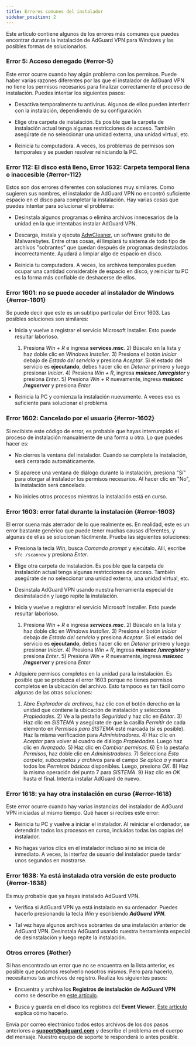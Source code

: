 ```yaml
---
title: Errores comunes del instalador
sidebar_position: 2
---
```


Este artículo contiene algunos de los errores más comunes que puedes encontrar durante la instalación de AdGuard VPN para Windows y las posibles formas de solucionarlos.

### Error 5: Acceso denegado {#error-5}

Este error ocurre cuando hay algún problema con los permisos. Puede haber varias razones diferentes por las que el instalador de AdGuard VPN no tiene los permisos necesarios para finalizar correctamente el proceso de instalación. Puedes intentar los siguientes pasos:

- Desactiva temporalmente tu antivirus. Algunos de ellos pueden interferir con la instalación, dependiendo de su configuración.

- Elige otra carpeta de instalación. Es posible que la carpeta de instalación actual tenga algunas restricciones de acceso. También asegúrate de no seleccionar una unidad externa, una unidad virtual, etc.

- Reinicia tu computadora. A veces, los problemas de permisos son temporales y se pueden resolver reiniciando la PC.

### Error 112: El disco está lleno, Error 1632: Carpeta temporal llena o inaccesible {#error-112}

Estos son dos errores diferentes con soluciones muy similares. Como sugieren sus nombres, el instalador de AdGuard VPN no encontró suficiente espacio en el disco para completar la instalación. Hay varias cosas que puedes intentar para solucionar el problema:

- Desinstala algunos programas o elimina archivos innecesarios de la unidad en la que intentabas instalar AdGuard VPN.

- Descarga, instala y ejecuta [AdwCleaner](http://www.bleepingcomputer.com/download/adwcleaner/), un software gratuito de Malwarebytes. Entre otras cosas, él limpiará tu sistema de todo tipo de archivos "sobrantes" que quedan después de programas desinstalados incorrectamente. Ayudará a limpiar algo de espacio en disco.

- Reinicia tu computadora. A veces, los archivos temporales pueden ocupar una cantidad considerable de espacio en disco, y reiniciar tu PC es la forma más confiable de deshacerse de ellos.

### Error 1601: no se puede acceder al instalador de Windows {#error-1601}

Se puede decir que este es un subtipo particular del Error 1603. Las posibles soluciones son similares:

- Inicia y vuelve a registrar el servicio Microsoft Installer. Esto puede resultar laborioso.

    1) Presiona *Win + R* e ingresa **services.msc**. 2) Búscalo en la lista y haz doble clic en *Windows Installer*. 3) Presiona el botón *Iniciar* debajo de *Estado del servicio* y presiona *Aceptar*. Si el estado del servicio es **ejecutando**, debes hacer clic en *Detener* primero y luego presionar *Iniciar*. 4) Presiona *Win + R*, ingresa ***msiexec /unregister*** y presiona *Enter*. 5) Presiona *Win + R* nuevamente, ingresa ***msiexec /regserver*** y presiona *Enter*

- Reinicia la PC y comienza la instalación nuevamente. A veces eso es suficiente para solucionar el problema.

### Error 1602: Cancelado por el usuario {#error-1602}

Si recibiste este código de error, es probable que hayas interrumpido el proceso de instalación manualmente de una forma u otra. Lo que puedes hacer es:

- No cierres la ventana del instalador. Cuando se complete la instalación, será cerrarado automáticamente.

- Si aparece una ventana de diálogo durante la instalación, presiona "Sí" para otorgar al instalador los permisos necesarios. Al hacer clic en "No", la instalación será cancelada.

- No inicies otros procesos mientras la instalación está en curso.

### Error 1603: error fatal durante la instalación {#error-1603}

El error suena más aterrador de lo que realmente es. En realidad, este es un error bastante genérico que puede tener muchas causas diferentes, y algunas de ellas se solucionan fácilmente. Prueba las siguientes soluciones:

- Presiona la tecla *Win*, busca *Comando prompt* y ejecútalo. Allí, escribe `sfc /scannow` y presiona *Enter*.

- Elige otra carpeta de instalación. Es posible que la carpeta de instalación actual tenga algunas restricciones de acceso. También asegúrate de no seleccionar una unidad externa, una unidad virtual, etc.

- Desinstala AdGuard VPN usando nuestra herramienta especial de desinstalación [](../../installation#advanced) y luego repite la instalación.

- Inicia y vuelve a registrar el servicio Microsoft Installer. Esto puede resultar laborioso.

    1) Presiona *Win + R* e ingresa ***services.msc***. 2) Búscalo en la lista y haz doble clic en *Windows Installer*. 3) Presiona el botón *Iniciar* debajo de *Estado del servicio* y presiona *Aceptar*. Si el estado del servicio es **ejecutando**, debes hacer clic en *Detener* primero y luego presionar *Iniciar*. 4) Presiona *Win + R*, ingresa ***msiexec /unregister*** y presiona *Enter*. 5) Presiona *Win + R* nuevamente, ingresa ***msiexec /regserver*** y presiona *Enter*

- Adquiere permisos completos en la unidad para la instalación. Es posible que se produzca el error 1603 porque no tienes permisos completos en la ubicación del archivo. Esto tampoco es tan fácil como algunas de las otras soluciones:

    1) Abre *Explorador de archivos*, haz clic con el botón derecho en la unidad que contiene la ubicación de instalación y selecciona *Propiedades*. 2) Ve a la pestaña *Seguridad* y haz clic en *Editar*. 3) Haz clic en *SISTEMA* y asegúrate de que la casilla *Permitir* de cada elemento en *Permisos para SISTEMA* esté marcada (si es posible). Haz la misma verificación para *Administradores*. 4) Haz clic en *Aceptar* para volver al cuadro de diálogo *Propiedades*. Luego haz clic en *Avanzado*. 5) Haz clic en *Cambiar permisos*. 6) En la pestaña *Permisos*, haz doble clic en *Administradores*. 7) Selecciona *Esta carpeta, subcarpetas y archivos* para el campo *Se aplica a* y marca todos los *Permisos básicos* disponibles. Luego, presiona *OK*. 8) Haz la misma operación del punto 7 para *SISTEMA*. 9) Haz clic en *OK* hasta el final. Intenta instalar AdGuard de nuevo.

### Error 1618: ya hay otra instalación en curso {#error-1618}

Este error ocurre cuando hay varias instancias del instalador de AdGuard VPN iniciadas al mismo tiempo. Qué hacer si recibes este error:

- Reinicia tu PC y vuelve a iniciar el instalador. Al reiniciar el ordenador, se detendrán todos los procesos en curso, incluidas todas las copias del instalador.

- No hagas varios clics en el instalador incluso si no se inicia de inmediato. A veces, la interfaz de usuario del instalador puede tardar unos segundos en mostrarse.

### Error 1638: Ya está instalada otra versión de este producto {#error-1638}

Es muy probable que ya hayas instalado AdGuard VPN.

- Verifica si AdGuard VPN ya está instalado en su ordenador. Puedes hacerlo presionando la tecla *Win* y escribiendo ***AdGuard VPN***.

- Tal vez haya algunos archivos sobrantes de una instalación anterior de AdGuard VPN. Desinstala AdGuard usando nuestra herramienta especial de desinstalación [](../../installation#advanced) y luego repite la instalación.

### Otros errores {#other}

Si has encontrado un error que no se encuentra en la lista anterior, es posible que podamos resolverlo nosotros mismos. Pero para hacerlo, necesitamos tus archivos de registro. Realiza los siguientes pasos:

- Encuentra y archiva los **Registros de instalación de AdGuard VPN** como se describe en [este artículo](https://adguard.com/kb/adguard-for-windows/solving-problems/installation-logs/).

- Busca y guarda en el disco los registros del **Event Viewer**. [Este artículo](https://adguard.com/kb/adguard-for-windows/solving-problems/system-logs/) explica cómo hacerlo.

Envía por correo electrónico todos estos archivos de los dos pasos anteriores a **support@adguard.com** y describe el problema en el cuerpo del mensaje. Nuestro equipo de soporte te responderá lo antes posible.
